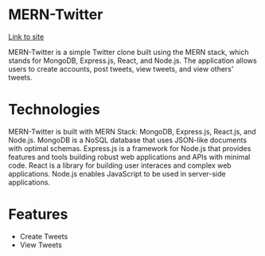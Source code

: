 # MERN-Twitter
[Link to site](https://mern-twitter-ym4f.onrender.com/)

MERN-Twitter is a simple Twitter clone built using the MERN stack, which stands for MongoDB, Express.js, React, and Node.js. The application allows users to create accounts, post tweets, view tweets, and view others' tweets. 

# Technologies
MERN-Twitter is built with MERN Stack: MongoDB, Express.js, React.js, and Node.js. MongoDB is a NoSQL database that uses JSON-like documents with optimal schemas.
Express.js is a framework for Node.js that provides features and tools building robust web applications and APIs with minimal code. React is a library for building user interaces and complex web applications. Node.js enables JavaScript to be used in server-side applications.

# Features
- Create Tweets
- View Tweets